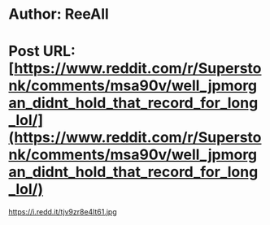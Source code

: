# Author: ReeAll
# Post URL: [https://www.reddit.com/r/Superstonk/comments/msa90v/well_jpmorgan_didnt_hold_that_record_for_long_lol/](https://www.reddit.com/r/Superstonk/comments/msa90v/well_jpmorgan_didnt_hold_that_record_for_long_lol/)


https://i.redd.it/tjv9zr8e4lt61.jpg
